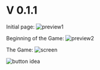 
<h1><b>V 0.1.1</b></h1>

Initial page: 
![preview1](https://github.com/filippopelloia/synth/assets/116798172/91f707c3-927e-45ec-8d46-22b03b287576)

Beginning of the Game:
![preview2](https://github.com/filippopelloia/synth/assets/116798172/10d0949f-3b50-4811-9511-ccbb7570378e)

The Game:
![screen](https://github.com/filippopelloia/synth/assets/116798172/04ff4178-01c6-4421-8be5-b5bd98130041)

![button idea](https://github.com/filippopelloia/synth/assets/116798172/7aefa0f9-52b3-41ca-a080-f527dd3fb2f6)


